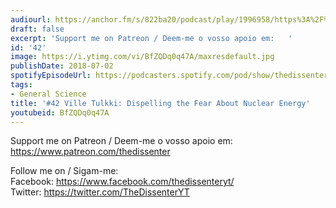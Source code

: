 ```yaml
---
audiourl: https://anchor.fm/s/822ba20/podcast/play/1996958/https%3A%2F%2Fd3ctxlq1ktw2nl.cloudfront.net%2Fproduction%2F2018-11-28%2F7647119-44100-2-7b433aec1cc48.mp3
draft: false
excerpt: 'Support me on Patreon / Deem-me o vosso apoio em:   '
id: '42'
image: https://i.ytimg.com/vi/BfZQDq0q47A/maxresdefault.jpg
publishDate: 2018-07-02
spotifyEpisodeUrl: https://podcasters.spotify.com/pod/show/thedissenter/episodes/42-Ville-Tulkki-Dispelling-the-Fear-About-Nuclear-Energy-e2remu
tags:
- General Science
title: '#42 Ville Tulkki: Dispelling the Fear About Nuclear Energy'
youtubeid: BfZQDq0q47A
---
```

<div class="timelinks">

Support me on Patreon / Deem-me o vosso apoio em:   
https://www.patreon.com/thedissenter

Follow me on / Sigam-me:  
Facebook: https://www.facebook.com/thedissenteryt/  
Twitter: https://twitter.com/TheDissenterYT
</div>

